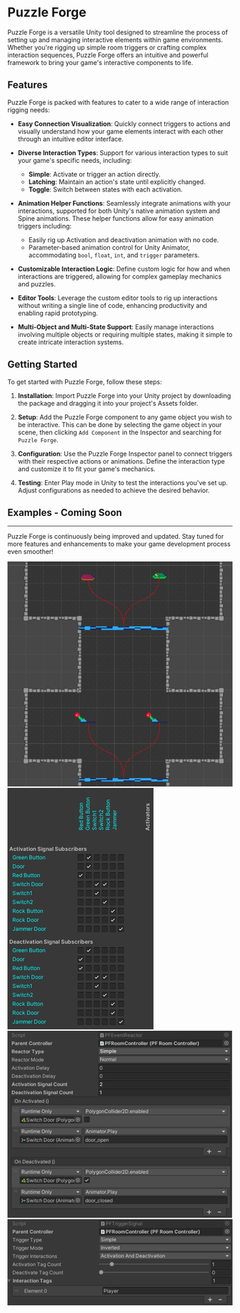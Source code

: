 # Puzzle Forge

Puzzle Forge is a versatile Unity tool designed to streamline the process of setting up and managing interactive elements within game environments. Whether you're rigging up simple room triggers or crafting complex interaction sequences, Puzzle Forge offers an intuitive and powerful framework to bring your game's interactive components to life.

## Features

Puzzle Forge is packed with features to cater to a wide range of interaction rigging needs:

- **Easy Connection Visualization**: Quickly connect triggers to actions and visually understand how your game elements interact with each other through an intuitive editor interface.

- **Diverse Interaction Types**: Support for various interaction types to suit your game's specific needs, including:
  - **Simple**: Activate or trigger an action directly.
  - **Latching**: Maintain an action's state until explicitly changed.
  - **Toggle**: Switch between states with each activation.

- **Animation Helper Functions**: Seamlessly integrate animations with your interactions, supported for both Unity's native animation system and Spine animations. These helper functions allow for easy animation triggers including:
  - Easily rig up Activation and deactivation animation with no code. 
  - Parameter-based animation control for Unity Animator, accommodating `bool`, `float`, `int`, and `trigger` parameters.

- **Customizable Interaction Logic**: Define custom logic for how and when interactions are triggered, allowing for complex gameplay mechanics and puzzles.

- **Editor Tools**: Leverage the custom editor tools to rig up interactions without writing a single line of code, enhancing productivity and enabling rapid prototyping.

- **Multi-Object and Multi-State Support**: Easily manage interactions involving multiple objects or requiring multiple states, making it simple to create intricate interaction systems.

## Getting Started

To get started with Puzzle Forge, follow these steps:

1. **Installation**: Import Puzzle Forge into your Unity project by downloading the package and dragging it into your project's Assets folder.

2. **Setup**: Add the Puzzle Forge component to any game object you wish to be interactive. This can be done by selecting the game object in your scene, then clicking `Add Component` in the Inspector and searching for `Puzzle Forge`.

3. **Configuration**: Use the Puzzle Forge Inspector panel to connect triggers with their respective actions or animations. Define the interaction type and customize it to fit your game's mechanics.

4. **Testing**: Enter Play mode in Unity to test the interactions you've set up. Adjust configurations as needed to achieve the desired behavior.

## Examples - Coming Soon


---

Puzzle Forge is continuously being improved and updated. Stay tuned for more features and enhancements to make your game development process even smoother!


![Connected Graphs](images/graph.png)
![Controller](images/roomcontroller.png)
![Reactor](images/reactor.png)
![Signal](images/signal.png)
